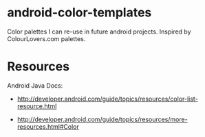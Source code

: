 android-color-templates
=======================

Color palettes I can re-use in future android projects. Inspired by ColourLovers.com palettes.

Resources
===========
Android Java Docs:

* http://developer.android.com/guide/topics/resources/color-list-resource.html

* http://developer.android.com/guide/topics/resources/more-resources.html#Color










